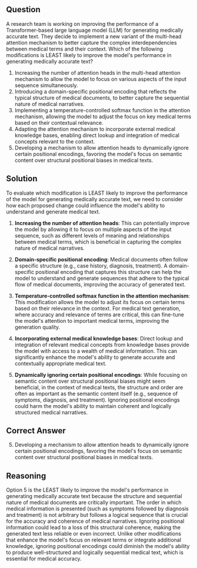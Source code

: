 ## Question

A research team is working on improving the performance of a Transformer-based large language model (LLM) for generating medically accurate text. They decide to implement a new variant of the multi-head attention mechanism to better capture the complex interdependencies between medical terms and their context. Which of the following modifications is LEAST likely to improve the model's performance in generating medically accurate text?

1. Increasing the number of attention heads in the multi-head attention mechanism to allow the model to focus on various aspects of the input sequence simultaneously.
2. Introducing a domain-specific positional encoding that reflects the typical structure of medical documents, to better capture the sequential nature of medical narratives.
3. Implementing a temperature-controlled softmax function in the attention mechanism, allowing the model to adjust the focus on key medical terms based on their contextual relevance.
4. Adapting the attention mechanism to incorporate external medical knowledge bases, enabling direct lookup and integration of medical concepts relevant to the context.
5. Developing a mechanism to allow attention heads to dynamically ignore certain positional encodings, favoring the model's focus on semantic content over structural positional biases in medical texts.

## Solution

To evaluate which modification is LEAST likely to improve the performance of the model for generating medically accurate text, we need to consider how each proposed change could influence the model's ability to understand and generate medical text.

1. **Increasing the number of attention heads**: This can potentially improve the model by allowing it to focus on multiple aspects of the input sequence, such as different levels of meaning and relationships between medical terms, which is beneficial in capturing the complex nature of medical narratives.

2. **Domain-specific positional encoding**: Medical documents often follow a specific structure (e.g., case history, diagnosis, treatment). A domain-specific positional encoding that captures this structure can help the model to understand and generate sequences that adhere to the typical flow of medical documents, improving the accuracy of generated text.

3. **Temperature-controlled softmax function in the attention mechanism**: This modification allows the model to adjust its focus on certain terms based on their relevance in the context. For medical text generation, where accuracy and relevance of terms are critical, this can fine-tune the model's attention to important medical terms, improving the generation quality.

4. **Incorporating external medical knowledge bases**: Direct lookup and integration of relevant medical concepts from knowledge bases provide the model with access to a wealth of medical information. This can significantly enhance the model's ability to generate accurate and contextually appropriate medical text.

5. **Dynamically ignoring certain positional encodings**: While focusing on semantic content over structural positional biases might seem beneficial, in the context of medical texts, the structure and order are often as important as the semantic content itself (e.g., sequence of symptoms, diagnosis, and treatment). Ignoring positional encodings could harm the model's ability to maintain coherent and logically structured medical narratives.

## Correct Answer

5. Developing a mechanism to allow attention heads to dynamically ignore certain positional encodings, favoring the model's focus on semantic content over structural positional biases in medical texts.

## Reasoning

Option 5 is the LEAST likely to improve the model's performance in generating medically accurate text because the structure and sequential nature of medical documents are critically important. The order in which medical information is presented (such as symptoms followed by diagnosis and treatment) is not arbitrary but follows a logical sequence that is crucial for the accuracy and coherence of medical narratives. Ignoring positional information could lead to a loss of this structural coherence, making the generated text less reliable or even incorrect. Unlike other modifications that enhance the model's focus on relevant terms or integrate additional knowledge, ignoring positional encodings could diminish the model's ability to produce well-structured and logically sequential medical text, which is essential for medical accuracy.